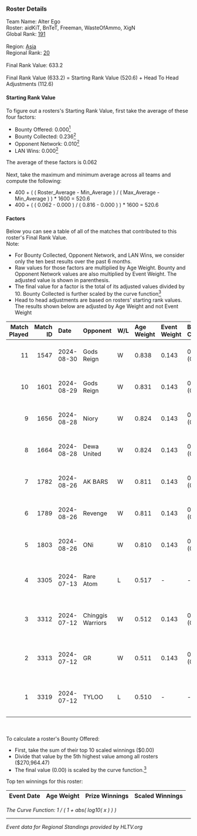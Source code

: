 ### Roster Details<br />
Team Name: Alter Ego<br />
Roster: aidKiT, BnTeT, Freeman, WasteOfAmmo, XigN<br />
Global Rank: [191](../../standings_global_2024_10_23.md)<br />
<br />
Region: [Asia]( ../../standings_asia_2024_10_23.md)<br />
Regional Rank: [20]( ../../standings_asia_2024_10_23.md)<br />
<br />
Final Rank Value:  633.2<br />
<br />
Final Rank Value (633.2) = Starting Rank Value (520.6) + Head To Head Adjustments (112.6)<br />

#### Starting Rank Value<br />
To figure out a rosters's Starting Rank Value, first take the average of these four factors:<br />
- Bounty Offered: 0.000[<sup>1</sup>](#table2)
- Bounty Collected: 0.236[<sup>2</sup>](#table1)
- Opponent Network: 0.010[<sup>2</sup>](#table1)
- LAN Wins: 0.000[<sup>2</sup>](#table1)

The average of these factors is 0.062<br />
<br />
Next, take the maximum and minimum average across all teams and compute the following:<br />
- 400 + ( ( Roster_Average - Min_Average ) / ( Max_Average - Min_Average ) ) * 1600 = 520.6
- 400 + ( ( 0.062 - 0.000 ) / ( 0.816 - 0.000 ) ) * 1600 = 520.6


#### Factors<br />
Below you can see a table of all of the matches that contributed to this roster's Final Rank Value.<br />
Note:<br />

- For Bounty Collected, Opponent Network, and LAN Wins, we consider only the ten best results over the past 6 months.
- Raw values for those factors are multiplied by Age Weight. Bounty and Opponent Network values are also multiplied by Event Weight. The adjusted value is shown in parenthesis.
- The final value for a factor is the total of its adjusted values divided by 10. Bounty Collected is further scaled by the curve function[<sup>3</sup>](#curveFunction)
- Head to head adjustments are based on rosters' starting rank values. The results shown below are adjusted by Age Weight and not Event Weight
<span id="table1"></span><br />


| Match Played | Match ID | Date       | Opponent          | W/L | Age Weight | Event Weight | Bounty Collected | Opponent Network | LAN Wins  | H2H Adj. | Roster                                       |
| -: | -: | :- | :- | :- | :- | :- | :- | :- | :- | -: | :- |
|           11 |     1547 | 2024-08-30 | Gods Reign        | W   | 0.838      | 0.143        | 0.014 (0.002)    | 0.202 (0.024)    | 0 (0.000) |    17.57 | aidKiT, BnTeT, Freeman, WasteOfAmmo, XigN    |
|           10 |     1601 | 2024-08-29 | Gods Reign        | W   | 0.831      | 0.143        | 0.014 (0.002)    | 0.202 (0.024)    | 0 (0.000) |    18.24 | aidKiT, BnTeT, Freeman, WasteOfAmmo, XigN    |
|            9 |     1656 | 2024-08-28 | Niory             | W   | 0.824      | 0.143        | 0.000 (0.000)    | 0.085 (0.010)    | 0 (0.000) |    10.06 | aidKiT, BnTeT, Freeman, WasteOfAmmo, XigN    |
|            8 |     1664 | 2024-08-28 | Dewa United       | W   | 0.824      | 0.143        | 0.001 (0.000)    | 0.028 (0.003)    | 0 (0.000) |    10.06 | aidKiT, BnTeT, Freeman, WasteOfAmmo, XigN    |
|            7 |     1782 | 2024-08-26 | AK BARS           | W   | 0.811      | 0.143        | 0.009 (0.001)    | 0.028 (0.003)    | 0 (0.000) |    15.50 | aidKiT, BnTeT, Freeman, WasteOfAmmo, XigN    |
|            6 |     1789 | 2024-08-26 | Revenge           | W   | 0.811      | 0.143        | 0.000 (0.000)    | 0.056 (0.007)    | 0 (0.000) |    10.70 | aidKiT, BnTeT, Freeman, WasteOfAmmo, XigN    |
|            5 |     1803 | 2024-08-26 | ONi               | W   | 0.810      | 0.143        | 0.000 (0.000)    | 0.086 (0.010)    | 0 (0.000) |    10.51 | aidKiT, BnTeT, Freeman, WasteOfAmmo, XigN    |
|            4 |     3305 | 2024-07-13 | Rare Atom         | L   | 0.517      | -            | -                | -                | -         |    -2.88 | BnTeT, Freeman, splashske, WasteOfAmmo, XigN |
|            3 |     3312 | 2024-07-12 | Chinggis Warriors | W   | 0.512      | 0.143        | 0.010 (0.001)    | 0.138 (0.010)    | 0 (0.000) |    13.61 | BnTeT, Freeman, splashske, WasteOfAmmo, XigN |
|            2 |     3313 | 2024-07-12 | GR                | W   | 0.511      | 0.143        | 0.008 (0.001)    | 0.124 (0.009)    | 0 (0.000) |    11.34 | BnTeT, Freeman, splashske, WasteOfAmmo, XigN |
|            1 |     3319 | 2024-07-12 | TYLOO             | L   | 0.510      | -            | -                | -                | -         |    -2.05 | BnTeT, Freeman, splashske, WasteOfAmmo, XigN |

<br />
<span id="table2"></span><br />
To calculate a roster's Bounty Offered:<br />

- First, take the sum of their top 10 scaled winnings ($0.00)
- Divide that value by the 5th highest value among all rosters ($270,964.47)
- The final value (0.00) is scaled by the curve function.[<sup>3</sup>](#curveFunction)

Top ten winnings for this roster:<br />

| Event Date | Age Weight | Prize Winnings | Scaled Winnings |
| :- | -: | :- | :- |


<span id="curveFunction"></span>_The Curve Function: 1 / ( 1 + abs( log10( x ) ) )_<br />

---
_Event data for Regional Standings provided by HLTV.org_<br />
